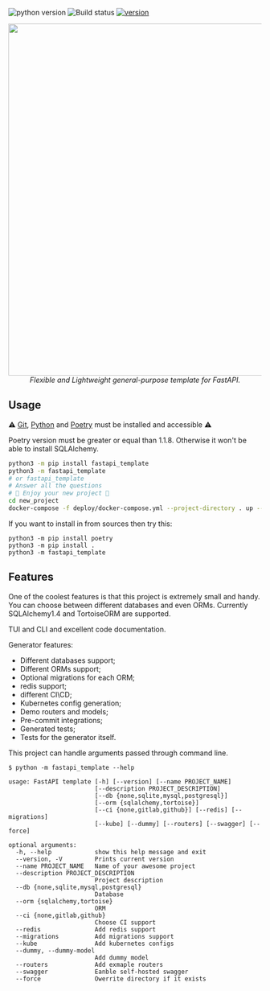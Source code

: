 ![python version](https://img.shields.io/pypi/pyversions/fastapi_template?style=flat-square) ![Build status](https://img.shields.io/github/workflow/status/s3rius/FastAPI-template/Release%20python%20package?style=flat-square) [![version](https://img.shields.io/pypi/v/fastapi_template?style=flat-square)](https://pypi.org/project/fastapi-template/)

<div align="center">
<img src="https://raw.githubusercontent.com/s3rius/FastAPI-template/master/images/logo.png" width=700>
<div><i>Flexible and Lightweight general-purpose template for FastAPI.</i></div>
</div>

## Usage

⚠️ [Git](https://git-scm.com/downloads), [Python](https://www.python.org/) and [Poetry](https://python-poetry.org/) must be installed and accessible ⚠️

Poetry version must be greater or equal than 1.1.8. Otherwise it won't be able to install SQLAlchemy.

```bash
python3 -m pip install fastapi_template
python3 -m fastapi_template
# or fastapi_template
# Answer all the questions
# 🍪 Enjoy your new project 🍪
cd new_project
docker-compose -f deploy/docker-compose.yml --project-directory . up --build
```

If you want to install in from sources then try this:
```shell
python3 -m pip install poetry
python3 -m pip install .
python3 -m fastapi_template
```

## Features

One of the coolest features is that this project is extremely small and handy.
You can choose between different databases and even ORMs. 
Currently SQLAlchemy1.4 and TortoiseORM are supported.

TUI and CLI and excellent code documentation.

Generator features:
- Different databases support;
- Different ORMs support;
- Optional migrations for each ORM;
- redis support;
- different CI\CD;
- Kubernetes config generation;
- Demo routers and models;
- Pre-commit integrations;
- Generated tests;
- Tests for the generator itself.

This project can handle arguments passed through command line.

```shell
$ python -m fastapi_template --help

usage: FastAPI template [-h] [--version] [--name PROJECT_NAME]
                        [--description PROJECT_DESCRIPTION]
                        [--db {none,sqlite,mysql,postgresql}]
                        [--orm {sqlalchemy,tortoise}]
                        [--ci {none,gitlab,github}] [--redis] [--migrations]
                        [--kube] [--dummy] [--routers] [--swagger] [--force]

optional arguments:
  -h, --help            show this help message and exit
  --version, -V         Prints current version
  --name PROJECT_NAME   Name of your awesome project
  --description PROJECT_DESCRIPTION
                        Project description
  --db {none,sqlite,mysql,postgresql}
                        Database
  --orm {sqlalchemy,tortoise}
                        ORM
  --ci {none,gitlab,github}
                        Choose CI support
  --redis               Add redis support
  --migrations          Add migrations support
  --kube                Add kubernetes configs
  --dummy, --dummy-model
                        Add dummy model
  --routers             Add exmaple routers
  --swagger             Eanble self-hosted swagger
  --force               Owerrite directory if it exists
```
